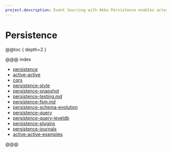 ```yaml
---
project.description: Event Sourcing with Akka Persistence enables actors to persist your events for recovery on failure or when migrated within a cluster.
---
```


# Persistence

@@toc { depth=2 }

@@@ index

* [persistence](persistence.md)
* [active-active](persistence-active-active.md)
* [cqrs](cqrs.md)
* [persistence-style](persistence-style.md)
* [persistence-snapshot](persistence-snapshot.md)
* [persistence-testing.md](persistence-testing.md)
* [persistence-fsm.md](persistence-fsm.md)
* [persistence-schema-evolution](../persistence-schema-evolution.md)
* [persistence-query](../persistence-query.md)
* [persistence-query-leveldb](../persistence-query-leveldb.md)
* [persistence-plugins](../persistence-plugins.md)
* [persistence-journals](../persistence-journals.md)
* [active-active-examples](persistence-active-active-examples.md)

@@@

